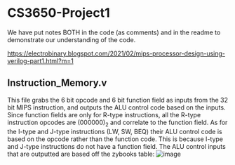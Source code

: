 # CS3650-Project1

We have put notes BOTH in the code (as comments) and in the readme to demonstrate our understanding of the code. 

https://electrobinary.blogspot.com/2021/02/mips-processor-design-using-verilog-part1.html?m=1

## Instruction_Memory.v

This file grabs the 6 bit opcode and 6 bit function field as inputs from the 32 bit MIPS instruction, and outputs the ALU control code based on the inputs. Since function fields are only for R-type instructions, all the R-type instruction opcodes are (000000)<sub>2</sub> and correlate to the function field. As for the I-type and J-type instructions (LW, SW, BEQ) their ALU control code is based on the opcode rather than the function code. This is because I-type and J-type instructions do not have a function field. The ALU control inputs that are outputted are based off the zybooks table: ![image](https://user-images.githubusercontent.com/73093864/205182599-0f762713-963d-441d-90b2-b4a1c54eab20.png)
